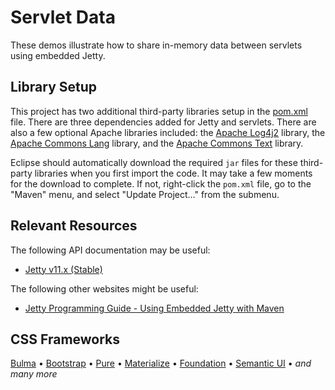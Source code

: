 Servlet Data
=================================================

These demos illustrate how to share in-memory data between servlets using embedded Jetty.

## Library Setup ##

This project has two additional third-party libraries setup in the [pom.xml](pom.xml) file. There are three dependencies added for Jetty and servlets. There are also a few optional Apache libraries included: the [Apache Log4j2](https://logging.apache.org/log4j/2.x/) library, the [Apache Commons Lang](https://commons.apache.org/proper/commons-lang/) library, and the [Apache Commons Text](https://commons.apache.org/proper/commons-text/) library. 

Eclipse should automatically download the required `jar` files for these third-party libraries when you first import the code. It may take a few moments for the download to complete. If not, right-click the `pom.xml` file, go to the "Maven" menu, and select "Update Project..." from the submenu.

## Relevant Resources ##

The following API documentation may be useful:

- [Jetty v11.x (Stable)](https://www.eclipse.org/jetty/documentation/current/)

The following other websites might be useful:

- [Jetty Programming Guide - Using Embedded Jetty with Maven](https://www.eclipse.org/jetty/documentation/jetty-11/programming-guide/index.html#configuring-embedded-jetty-with-maven)

## CSS Frameworks ##

[Bulma](https://bulma.io/) &bull;
[Bootstrap](https://getbootstrap.com/) &bull;
[Pure](https://purecss.io/) &bull;
[Materialize](https://materializecss.com/) &bull;
[Foundation](https://foundation.zurb.com/) &bull;
[Semantic UI](https://semantic-ui.com/) &bull;
*and many more*